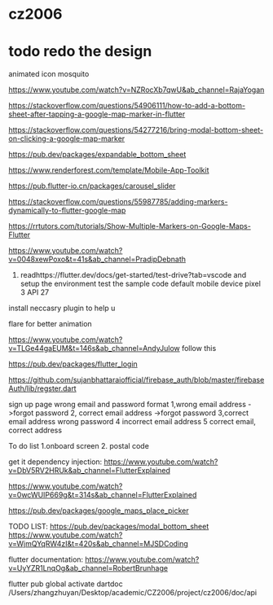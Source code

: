 # cz2006


# todo redo the design 

animated icon mosquito 

https://www.youtube.com/watch?v=NZRocXb7qwU&ab_channel=RajaYogan

https://stackoverflow.com/questions/54906111/how-to-add-a-bottom-sheet-after-tapping-a-google-map-marker-in-flutter

https://stackoverflow.com/questions/54277216/bring-modal-bottom-sheet-on-clicking-a-google-map-marker 

https://pub.dev/packages/expandable_bottom_sheet 


https://www.renderforest.com/template/Mobile-App-Toolkit 

https://pub.flutter-io.cn/packages/carousel_slider

https://stackoverflow.com/questions/55987785/adding-markers-dynamically-to-flutter-google-map

https://rrtutors.com/tutorials/Show-Multiple-Markers-on-Google-Maps-Flutter 

https://www.youtube.com/watch?v=0048xewPoxo&t=41s&ab_channel=PradipDebnath 

1. readhttps://flutter.dev/docs/get-started/test-drive?tab=vscode and setup the environment test the sample code
default mobile device pixel 3 API 27

install neccasry plugin to help u 

flare for better animation

https://www.youtube.com/watch?v=TLGe44gaEUM&t=146s&ab_channel=AndyJulow follow this 

https://pub.dev/packages/flutter_login

https://github.com/sujanbhattaraiofficial/firebase_auth/blob/master/firebaseAuth/lib/regster.dart 



sign up page
wrong email and password format
1,wrong email address   ->forgot password
2, correct email address  ->forgot password
3,correct email address wrong password
4 incorrect email address
5 correct email, correct address

To do list 
1.onboard screen
2. postal code



get it dependency injection:
https://www.youtube.com/watch?v=DbV5RV2HRUk&ab_channel=FlutterExplained 


https://www.youtube.com/watch?v=0wcWUIP669g&t=314s&ab_channel=FlutterExplained  

https://pub.dev/packages/google_maps_place_picker 

TODO LIST:
https://pub.dev/packages/modal_bottom_sheet 
https://www.youtube.com/watch?v=WjmQYqRW4zI&t=420s&ab_channel=MJSDCoding 


flutter documentation:
https://www.youtube.com/watch?v=UyYZR1LnqOg&ab_channel=RobertBrunhage 

flutter pub global activate dartdoc 
/Users/zhangzhuyan/Desktop/academic/CZ2006/project/cz2006/doc/api
